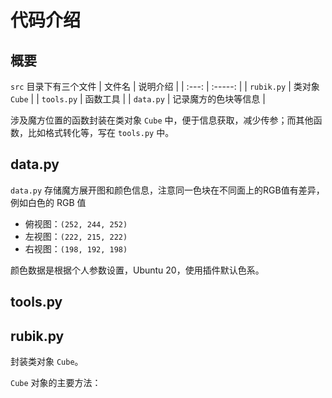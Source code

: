 # 代码介绍

## 概要

`src` 目录下有三个文件
| 文件名 | 说明介绍 |
| :---: | :-----: |
| `rubik.py` | 类对象 `Cube` |
| `tools.py` | 函数工具 |
| `data.py` | 记录魔方的色块等信息 |

涉及魔方位置的函数封装在类对象 `Cube` 中，便于信息获取，减少传参；而其他函数，比如格式转化等，写在 `tools.py` 中。

## data.py
`data.py` 存储魔方展开图和颜色信息，注意同一色块在不同面上的RGB值有差异，例如白色的 RGB 值
   - 俯视图：`(252, 244, 252)`
   - 左视图：`(222, 215, 222)`
   - 右视图：`(198, 192, 198)`

颜色数据是根据个人参数设置，Ubuntu 20，使用插件默认色系。

## tools.py

## rubik.py
封装类对象 `Cube`。

`Cube` 对象的主要方法：

